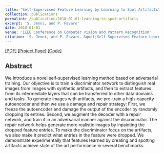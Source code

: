 ```yaml
---
title: "Self-Supervised Feature Learning by Learning to Spot Artifacts"
collection: publications
permalink: /publication/2018-01-01-learning-to-spot-artifacts
excerpt: 'S. Jenni, and P. Favaro'
date: 2018-01-01
venue: 'IEEE Conference on Computer Vision and Pattern Recognition'
citation: 'S. Jenni, and P. Favaro. &quot;Self-Supervised Feature Learning by Learning to Spot Artifacts.&quot; In <i>CVPR 2018</i>.'
---
```


 [[PDF]](https://arxiv.org/pdf/1806.05024.pdf) [[Project Page]](https://sjenni.github.io/LearningToSpotArtifacts/) [[Code]](https://github.com/sjenni/LearningToSpotArtifacts) 

## Abstract

We introduce a novel self-supervised learning method based on adversarial training. Our objective is to train a discriminator network to distinguish real images from images with synthetic artifacts, and then to extract features from its intermediate layers that can be transferred to other data domains and tasks. To generate images with artifacts, we pre-train a high-capacity autoencoder and then we use a damage and repair strategy: First, we freeze the autoencoder and damage the output of the encoder by randomly dropping its entries. Second, we augment the decoder with a repair network, and train it in an adversarial manner against the discriminator. The repair network helps generate more realistic images by inpainting the dropped feature entries. To make the discriminator focus on the artifacts, we also make it predict what entries in the feature were dropped. We demonstrate experimentally that features learned by creating and spotting artifacts achieve state of the art performance in several benchmarks.
